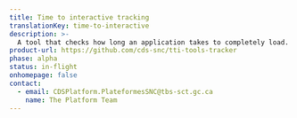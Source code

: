 ```yaml
---
title: Time to interactive tracking
translationKey: time-to-interactive
description: >-
  A tool that checks how long an application takes to completely load.
product-url: https://github.com/cds-snc/tti-tools-tracker
phase: alpha
status: in-flight
onhomepage: false
contact:
  - email: CDSPlatform.PlateformesSNC@tbs-sct.gc.ca
    name: The Platform Team
---
```


